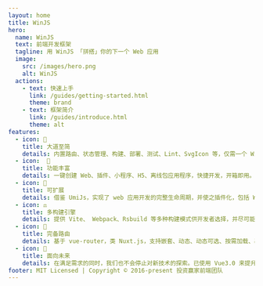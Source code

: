 ```yaml
---
layout: home
title: WinJS
hero:
  name: WinJS
  text: 前端开发框架
  tagline: 用 WinJS 「拼搭」你的下一个 Web 应用
  image:
    src: /images/hero.png
    alt: WinJS
  actions:
    - text: 快速上手
      link: /guides/getting-started.html
      theme: brand
    - text: 框架简介
      link: /guides/introduce.html
      theme: alt
features:
  - icon: 💎
    title: 大道至简
    details: 内置路由、状态管理、构建、部署、测试、Lint、SvgIcon 等，仅需一个 WinJS 依赖即可上手开发。
  - icon:  🎁
    title: 功能丰富
    details: 一键创建 Web、插件、小程序、H5、离线包应用程序，快捷开发，开箱即用。贯彻“约定优于配置”思想。代码配置化了，配置约定化了。
  - icon: 🎉
    title: 可扩展
    details: 借鉴 UmiJs，实现了 web 应用开发的完整生命周期，并使之插件化，包括 WinJS 内部功能也是全由插件实现。
  - icon: ⚖️
    title: 多构建引擎
    details: 提供 Vite、 Webpack、Rsbuild 等多种构建模式供开发者选择，并尽可能保证它们之间功能的一致性。
  - icon: 🌴
    title: 完备路由
    details: 基于 vue-router，类 Nuxt.js，支持嵌套、动态、动态可选、按需加载、基于路由的请求优化等。
  - icon: 🚄
    title: 面向未来
    details: 在满足需求的同时，我们也不会停止对新技术的探索。已使用 Vue3.0 来提升应用性能。
footer: MIT Licensed | Copyright © 2016-present 投资赢家前端团队
---
```


<script setup>
import { onMounted } from 'vue';

function getNpmPackageVersion(packageName) {
  const url = `https://unpkg.com/${packageName}/package.json`;

  fetch(url)
    .then(response => {
      if (!response.ok) {
        throw new Error(`Failed to retrieve version for ${packageName}.`);
      }
      return response.json();
    })
    .then(data => {
      const latestVersion = data.version;

      const tagLineParagragh = document.querySelector('div.VPHero.has-image.VPHomeHero > div > div.main > p.tagline')
      const docsReleaseTagSpan = document.createElement('samp')
      docsReleaseTagSpan.classList.add('docs-cn-github-release-tag')
      docsReleaseTagSpan.innerText = latestVersion
      tagLineParagragh?.appendChild(docsReleaseTagSpan)
      console.log(`Latest version of ${packageName}: ${latestVersion}`);
      console.log(`All versions of ${packageName}:`, Object.keys(versions));
    })
    .catch(error => {
      console.error(`Failed to retrieve version for ${packageName}. Error:`, error.message);
    });
}

onMounted(() => {
  getNpmPackageVersion('@winner-fed/winjs')
})
</script>
